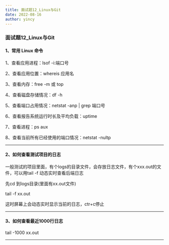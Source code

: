 ```yaml
---
title: 面试题12_Linux与Git
date: 2022-08-16
author: yincy
---
```


### 面试题12_Linux与Git

#### 1、常用 Linux 命令

1、查看应用进程：lsof -i:端口号

2、查看应用位置：whereis 应用名

3、查看内存：free -m 或 top

4、查看磁盘存储情况：df -h

5、查看端口占用情况：netstat -anp | grep 端口号

6、查看报告系统运行时长及平均负载：uptime

7、查看进程：ps aux

8、查看当前所有已经使用的端口情况：netstat -nultp

---



#### 2、如何查看测试项目的日志

一般测试的项目里面，有个logs的目录文件，会存放日志文件，有个xxx.out的文件，可以用tail -f 动态实时查看后端日志

先cd 到logs目录(里面有xx.out文件)

tail -f xx.out

这时屏幕上会动态实时显示当前的日志，ctr+c停止

---

#### 3、如何查看最近1000行日志

tail -1000 xx.out

---

